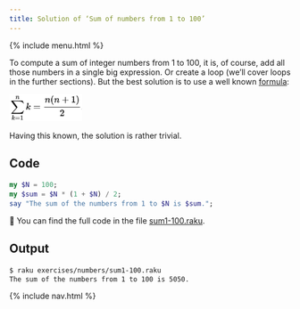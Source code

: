```yaml
---
title: Solution of ‘Sum of numbers from 1 to 100’
---
```


{% include menu.html %}

To compute a sum of integer numbers from 1 to 100, it is, of course, add all those numbers in a single big expression. Or create a loop (we’ll cover loops in the further sections). But the best solution is to use a well known [formula](https://en.wikipedia.org/wiki/1_%2B_2_%2B_3_%2B_4_%2B_⋯):

<div class="formula"><img src="sum.png" style="height: 3.5em; width: auto" /></div>

Having this known, the solution is rather trivial.

## Code

```raku
my $N = 100;
my $sum = $N * (1 + $N) / 2;
say "The sum of the numbers from 1 to $N is $sum.";
```

🦋 You can find the full code in the file [sum1-100.raku](https://github.com/ash/raku-course/blob/master/exercises/numbers/sum1-100.raku).

## Output

```console
$ raku exercises/numbers/sum1-100.raku 
The sum of the numbers from 1 to 100 is 5050.
```

{% include nav.html %}
